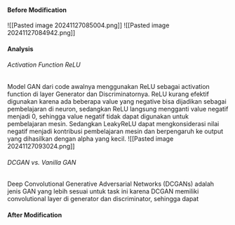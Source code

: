 #### Before Modification
![[Pasted image 20241127085004.png]]
![[Pasted image 20241127084942.png]]

#### Analysis

###### Activation Function ReLU
Model GAN dari code awalnya menggunakan ReLU sebagai activation function di layer Generator dan Discriminatornya. ReLU kurang efektif digunakan karena ada beberapa value yang negative bisa dijadikan sebagai pembelajaran di neuron, sedangkan ReLU langsung mengganti value negatif menjadi 0, sehingga value negatif tidak dapat digunakan untuk pembelajaran mesin. Sedangkan LeakyReLU dapat mengkonsiderasi nilai negatif menjadi kontribusi pembelajaran mesin dan berpengaruh ke output yang dihasilkan dengan alpha yang kecil. 
![[Pasted image 20241127093024.png]]

###### DCGAN vs. Vanilla GAN
Deep Convolutional Generative Adversarial Networks (DCGANs) adalah jenis GAN yang lebih sesuai untuk task ini karena DCGAN memiliki convolutional layer di generator dan discriminator, sehingga dapat 


#### After Modification



